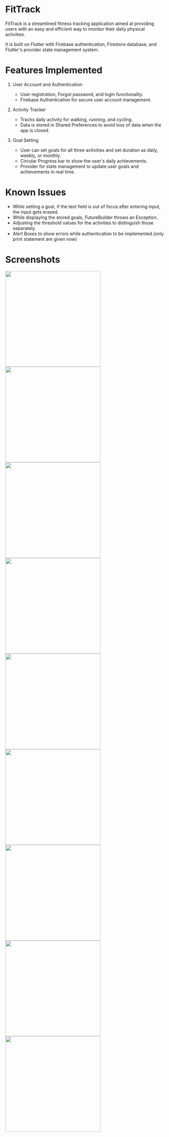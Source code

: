 # FitTrack
 FitTrack is a streamlined fitness tracking application aimed at providing users with an easy and efficient way to monitor their daily physical activities.

 It is built on Flutter with Firebase authentication, Firestore database, and Flutter's provider state management system.

 # Features Implemented

1. User Account and Authentication
    * User registration, Forgot password, and login functionality.
    * Firebase Authentication for secure user account management.

2. Activity Tracker
    * Tracks daily activity for walking, running, and cycling.
    * Data is stored in Shared Preferences to avoid loss of data when the app is closed.

 3. Goal Setting
    * User can set goals for all three activities and set duration as daily, weekly, or monthly.
    * Circular Progress bar to show the user's daily achievements.
    * Provider for state management to update user goals and achievements in real time.

  # Known Issues

  * While setting a goal, if the text field is out of focus after entering input, the input gets erased.
  * While displaying the stored goals, FutureBuilder throws an Exception.
  * Adjusting the threshold values for the activities to distinguish those separately.
  * Alert Boxes to show errors while authentication to be implemented.(only print statement are given now)

 # Screenshots
<img src='https://github.com/tamilnambi/fit_track/assets/123074613/bef71aa8-6c5f-44e3-b6ef-014fb08955f9' width='300'>

<img src='https://github.com/tamilnambi/fit_track/assets/123074613/3081fcf5-e416-479f-8274-50222bd7254c' width='300'>

 <img src='https://github.com/tamilnambi/fit_track/assets/123074613/6b4ca5a3-7f5c-4847-bb35-51a590e8e185' width='300'>

 <img src='https://github.com/tamilnambi/fit_track/assets/123074613/a0b732ee-eb5f-4f4d-90fd-bc108150f264' width='300'>

 <img src='https://github.com/tamilnambi/fit_track/assets/123074613/d740eafe-1eef-4c1d-beae-c6d60815b33c' width='300'>

 <img src='https://github.com/tamilnambi/fit_track/assets/123074613/8d0fd673-2502-45e8-8aff-46a3f4094e7f' width='300'>

<img src='https://github.com/tamilnambi/fit_track/assets/123074613/0031d5f4-7d6f-485e-90e5-b9444d3d059e' width='300'>

<img src='https://github.com/tamilnambi/fit_track/assets/123074613/b4df4a78-0c6a-43b3-b10a-865b92c70e9f' width='300'>

<img src='https://github.com/tamilnambi/fit_track/assets/123074613/a1604701-2b78-467a-847f-4a589527f18c' width='300'>




